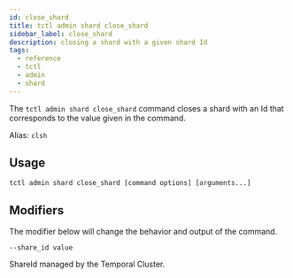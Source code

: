 ```yaml
---
id: close_shard
title: tctl admin shard close_shard
sidebar_label: close_shard
description: closing a shard with a given shard Id
tags:
  - reference
  - tctl
  - admin
  - shard
---
```


The `tctl admin shard close_shard` command closes a shard with an Id that corresponds to the value given in the command.

Alias: `clsh`

## Usage

`tctl admin shard close_shard [command options] [arguments...]`

## Modifiers

The modifier below will change the behavior and output of the command.

`--share_id value`

ShareId managed by the Temporal Cluster.
